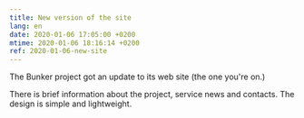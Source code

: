 ```yaml
---
title: New version of the site
lang: en
date: 2020-01-06 17:05:00 +0200
mtime: 2020-01-06 18:16:14 +0200
ref: 2020-01-06-new-site
---
```

The Bunker project got an update to its web site (the one you're on.)

There is brief information about the project, service news and contacts.
The design is simple and lightweight.
